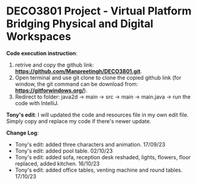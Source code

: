 # DECO3801 Project - Virtual Platform Bridging Physical and Digital Workspaces

**Code execution instruction**:
1. retrive and copy the github link: **https://github.com/Manpreetingh/DECO3801.git**.
2. Open terminal and use git clone to clone the copied github link (for window, the git command can be download from: **https://gitforwindows.org/**).
3. Redirect to folder: java2d -> main -> src -> main -> main.java -> run the code with IntelliJ.

**Tony's edit**: I will updated the code and resources file in my own edit file. Simply copy and replace my code if there's newer update.

**Change Log**:
- Tony's edit: added three characters and animation. 17/09/23
- Tony's edit: added pool table. 02/10/23
- Tony's edit: added sofa, reception desk reshaded, lights, flowers, floor replaced, added kitchen. 16/10/23
- Tony's edit: added office tables, venting machine and round tables. 17/10/23

